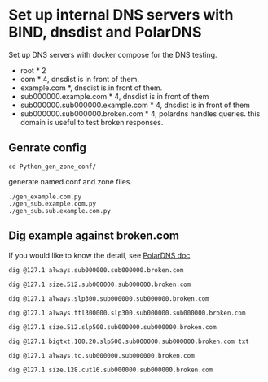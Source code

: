 # Set up internal DNS servers with BIND, dnsdist and PolarDNS

Set up DNS servers with docker compose for the DNS testing.

- root * 2
- com * 4, dnsdist is in front of them.
- example.com *, dnsdist is in front of them.
- sub000000.example.com * 4, dnsdist is in front of them
- sub000000.sub000000.example.com * 4, dnsdist is in front of them
- sub000000.sub000000.broken.com * 4, polardns handles queries. this domain is useful to test broken responses.

## Genrate config

```
cd Python_gen_zone_conf/
```

generate named.conf and zone files.
```
./gen_example.com.py
./gen_sub.example.com.py
./gen_sub.sub.example.com.py
```

## Dig example against broken.com

If you would like to know the detail, see [PolarDNS doc](https://github.com/oryxlabs/PolarDNS/tree/main)
```
dig @127.1 always.sub000000.sub000000.broken.com 

dig @127.1 size.512.sub000000.sub000000.broken.com 

dig @127.1 always.slp300.sub000000.sub000000.broken.com

dig @127.1 always.ttl300000.slp300.sub000000.sub000000.broken.com  

dig @127.1 size.512.slp500.sub000000.sub000000.broken.com 

dig @127.1 bigtxt.100.20.slp500.sub000000.sub000000.broken.com txt

dig @127.1 always.tc.sub000000.sub000000.broken.com

dig @127.1 size.128.cut16.sub000000.sub000000.broken.com
```
